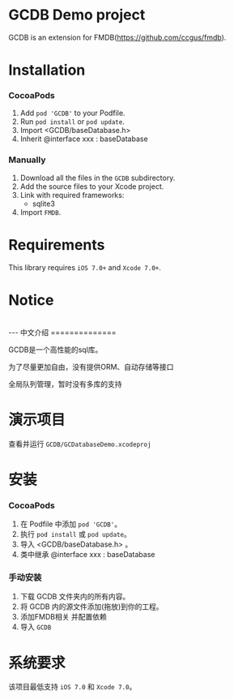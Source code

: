 GCDB Demo project
==============

GCDB is an extension for FMDB(https://github.com/ccgus/fmdb).

Installation
==============

### CocoaPods

1. Add `pod 'GCDB'` to your Podfile.
2. Run `pod install` or `pod update`.
3. Import \<GCDB/baseDatabase.h\> 
4. Inherit  @interface xxx : baseDatabase

### Manually

1. Download all the files in the `GCDB` subdirectory.
2. Add the source files to your Xcode project.
4. Link with required frameworks:
    * sqlite3
6. Import `FMDB`.




Requirements
==============
This library requires `iOS 7.0+` and `Xcode 7.0+`.

Notice
==============




<br/>
---
中文介绍
==============

GCDB是一个高性能的sql库。

为了尽量更加自由，没有提供ORM、自动存储等接口

全局队列管理，暂时没有多库的支持


演示项目
==============
查看并运行 `GCDB/GCDatabaseDemo.xcodeproj`


安装
==============

### CocoaPods

1. 在 Podfile 中添加  `pod 'GCDB'`。
2. 执行 `pod install` 或 `pod update`。
3. 导入 \<GCDB/baseDatabase.h\> 。
4. 类中继承  @interface xxx : baseDatabase

### 手动安装

1. 下载 GCDB 文件夹内的所有内容。
2. 将 GCDB 内的源文件添加(拖放)到你的工程。
3. 添加FMDB相关 并配置依赖
4. 导入 `GCDB`


系统要求
==============
该项目最低支持 `iOS 7.0` 和 `Xcode 7.0`。




